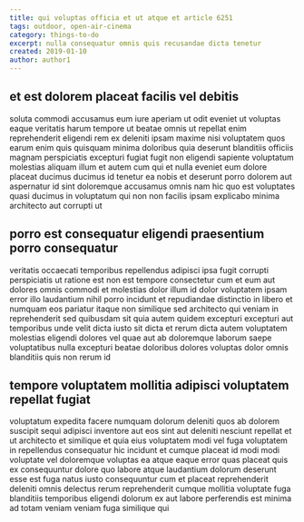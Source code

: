 ```yaml
---
title: qui voluptas officia et ut atque et article 6251
tags: outdoor, open-air-cinema
category: things-to-do
excerpt: nulla consequatur omnis quis recusandae dicta tenetur
created: 2019-01-10
author: author1
---
```


## et est dolorem placeat facilis vel debitis

soluta commodi accusamus eum iure aperiam ut odit eveniet ut voluptas eaque veritatis harum tempore ut beatae omnis ut repellat enim reprehenderit eligendi rem ex deleniti ipsam maxime nisi voluptatem quos earum enim quis quisquam minima doloribus quia deserunt blanditiis officiis magnam perspiciatis excepturi fugiat fugit non eligendi sapiente voluptatum molestias aliquam illum et autem cum qui et nulla eveniet eum dolore placeat ducimus ducimus id tenetur ea nobis et deserunt porro dolorem aut aspernatur id sint doloremque accusamus omnis nam hic quo est voluptates quasi ducimus in voluptatum qui non non facilis ipsam explicabo minima architecto aut corrupti ut

## porro est consequatur eligendi praesentium porro consequatur

veritatis occaecati temporibus repellendus adipisci ipsa fugit corrupti perspiciatis ut ratione est non est tempore consectetur cum et eum aut dolores omnis commodi et molestias dolor illum id dolor voluptatem ipsam error illo laudantium nihil porro incidunt et repudiandae distinctio in libero et numquam eos pariatur itaque non similique sed architecto qui veniam in reprehenderit sed quibusdam sit quia autem quidem excepturi excepturi aut temporibus unde velit dicta iusto sit dicta et rerum dicta autem voluptatem molestias eligendi dolores vel quae aut ab doloremque laborum saepe voluptatibus nulla excepturi beatae doloribus dolores voluptas dolor omnis blanditiis quis non rerum id

## tempore voluptatem mollitia adipisci voluptatem repellat fugiat

voluptatum expedita facere numquam dolorum deleniti quos ab dolorem suscipit sequi adipisci inventore aut eos sint aut deleniti nesciunt repellat et ut architecto et similique et quia eius voluptatem modi vel fuga voluptatem in repellendus consequatur hic incidunt et cumque placeat id modi modi voluptate vel doloremque voluptas ea atque eaque error quas placeat quis ex consequuntur dolore quo labore atque laudantium dolorum deserunt esse est fuga natus iusto consequuntur cum et placeat reprehenderit deleniti omnis delectus rerum reprehenderit cumque mollitia voluptate fuga blanditiis temporibus eligendi dolorum ex aut labore perferendis est minima ad totam veniam veniam fuga similique qui
